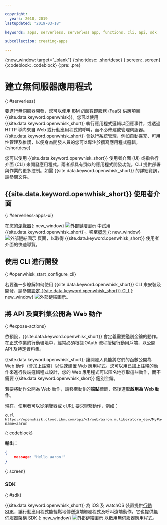 ```yaml
---

copyright:
  years: 2018, 2019
lastupdated: "2019-03-18"

keywords: apps, serverless, serverless app, functions, cli, api, sdk

subcollection: creating-apps

---
```

{:new_window: target="_blank"}
{:shortdesc: .shortdesc}
{:screen: .screen}
{:codeblock: .codeblock}
{:pre: .pre}

# 建立無伺服器應用程式
{: #serverless}

要進行無伺服器開發，您可以使用 IBM 的函數即服務 (FaaS) 供應項目 {{site.data.keyword.openwhisk}}。您可以使用 {{site.data.keyword.openwhisk_short}} 執行應用程式邏輯以回應事件，或透過 HTTP 導向來自 Web 或行動應用程式的呼叫，而不必佈建或管理伺服器。{{site.data.keyword.openwhisk_short}} 會執行系統管理，例如自動擴充、可用性管理及維護，以便身為開發人員的您可以專注於撰寫應用程式邏輯。
{:shortdesc}

您可以使用 {{site.data.keyword.openwhisk_short}} 使用者介面 (UI) 或指令行介面 (CLI) 來開發應用程式。兩者都具有類似的應用程式開發功能。CLI 提供部署與作業的更多控制。如需 {{site.data.keyword.openwhisk_short}} 的詳細資訊，請參閱[文件](/docs/openwhisk?topic=cloud-functions-index)。

## {{site.data.keyword.openwhisk_short}} 使用者介面
{: #serverless-apps-ui}

在您的[瀏覽器](https://{DomainName}/openwhisk/actions){: new_window} ![外部鏈結圖示](../../icons/launch-glyph.svg "外部鏈結圖示") 中試用 {{site.data.keyword.openwhisk_short}}。移至[概念 ](https://{DomainName}/openwhisk/learn){: new_window} ![外部鏈結圖示](../../icons/launch-glyph.svg "外部鏈結圖示") 頁面，以取得 {{site.data.keyword.openwhisk_short}} 使用者介面的快速導覽。

## 使用 CLI 進行開發
{: #openwhisk_start_configure_cli}

若要進一步瞭解如何使用 {{site.data.keyword.openwhisk_short}} CLI 來安裝及開發，請參閱[設定 {{site.data.keyword.openwhisk_short}} CLI ](https://{DomainName}/openwhisk/cli){: new_window} ![外部鏈結圖示](../../icons/launch-glyph.svg "外部鏈結圖示")。

## 將 API 及資料集公開為 Web 動作
{: #expose-actions}

依預設，{{site.data.keyword.openwhisk_short}} 會定義需要鑑別金鑰的動作。在正式作業的行動環境中，經常必須根據 OAuth 流程授權行動用戶端，以公開 API 及特定資料集。

{{site.data.keyword.openwhisk_short}} 讓開發人員能將它們的函數公開為 Web 動作（會加上註釋）以快速建置 Web 應用程式。您可以用已加上註釋的動作來進行後端邏輯程式設計，您的 Web 應用程式可以匿名地存取這些動作，而不需要 {{site.data.keyword.openwhisk_short}} 鑑別金鑰。

若要將動作公開為 Web 動作，請移至動作的**端點**標籤，然後選取**啟用為 Web 動作**。

現在，使用者可以從瀏覽器或 cURL 要求聯繫動作，例如：
```
curl https://openwhisk.cloud.ibm.com/api/v1/web/aaron.m.liberatore_dev/MyPackage/helloWorld.json?name=aaron
```
{: codeblock}

**輸出：**
```json
{
    message: "Hello aaron!"
}
```
{: screen}

### SDK
{: #sdk}

{{site.data.keyword.openwhisk_short}} 為 iOS 及 watchOS 裝置提供[行動 SDK](/docs/openwhisk?topic=cloud-functions-openwhisk_mobile_sdk)，讓行動應用程式能輕鬆地傳送遠端觸發程式及呼叫遠端動作。它也提供[無伺服器架構 SDK ](/docs/openwhisk?topic=cloud-functions-openwhisk_goserverless){: new_window} ![外部鏈結圖示](../../icons/launch-glyph.svg "外部鏈結圖示") 以啟用無伺服器應用程式。

